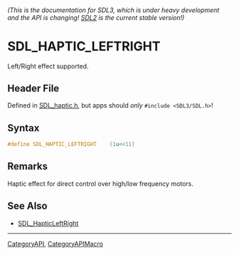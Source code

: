 ###### (This is the documentation for SDL3, which is under heavy development and the API is changing! [SDL2](https://wiki.libsdl.org/SDL2/) is the current stable version!)
# SDL_HAPTIC_LEFTRIGHT

Left/Right effect supported.

## Header File

Defined in [SDL_haptic.h](https://github.com/libsdl-org/SDL/blob/main/include/SDL3/SDL_haptic.h), but apps should _only_ `#include <SDL3/SDL.h>`!

## Syntax

```c
#define SDL_HAPTIC_LEFTRIGHT    (1u<<11)
```

## Remarks

Haptic effect for direct control over high/low frequency motors.

## See Also

* [SDL_HapticLeftRight](SDL_HapticLeftRight)

----
[CategoryAPI](CategoryAPI), [CategoryAPIMacro](CategoryAPIMacro)

